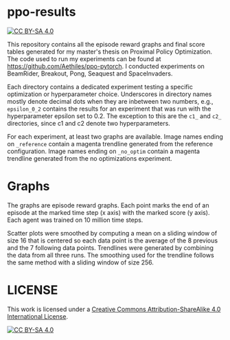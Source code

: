 # ppo-results
[![CC BY-SA 4.0][cc-by-sa-shield]][cc-by-sa]

This repository contains all the episode reward graphs and final score tables generated for my master's thesis on
Proximal Policy Optimization. The code used to run my experiments can be found at
https://github.com/Aethiles/ppo-pytorch. I conducted experiments on BeamRider, Breakout, Pong, Seaquest and
SpaceInvaders.

Each directory contains a dedicated experiment testing a specific optimization or hyperparameter choice. Underscores in
directory names mostly denote decimal dots when they are inbetween two numbers, e.g., `epsilon_0_2` contains the results
for an experiment that was run with the hyperparameter epsilon set to 0.2. The exception to this are the `c1_` and `c2_`
directories, since c1 and c2 denote two hyperparameters.

For each experiment, at least two graphs are available. Image names ending on `_reference` contain a magenta trendline
generated from the reference configuration. Image names ending on `_no_optim` contain a magenta trendline generated from
the no optimizations experiment.

# Graphs
The graphs are episode reward graphs. Each point marks the end of an episode at the marked time step (x axis) with the
marked score (y axis). Each agent was trained on 10 million time steps.

Scatter plots were smoothed by computing a mean on a sliding window of size 16 that is centered so each data point
is the average of the 8 previous and the 7 following data points. Trendlines were generated by combining the data from
all three runs. The smoothing used for the trendline follows the same method with a sliding window of size 256.

# LICENSE

This work is licensed under a [Creative Commons Attribution-ShareAlike 4.0
International License][cc-by-sa].

[![CC BY-SA 4.0][cc-by-sa-image]][cc-by-sa]

[cc-by-sa]: http://creativecommons.org/licenses/by-sa/4.0/
[cc-by-sa-image]: https://licensebuttons.net/l/by-sa/4.0/88x31.png
[cc-by-sa-shield]: https://img.shields.io/badge/License-CC%20BY--SA%204.0-lightgrey.svg
